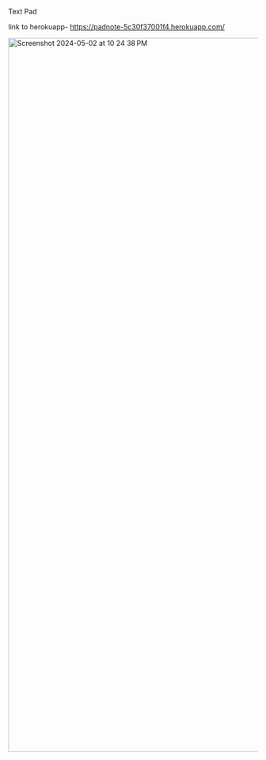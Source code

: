 Text Pad

link to herokuapp- https://padnote-5c30f37001f4.herokuapp.com/

<img width="1440" alt="Screenshot 2024-05-02 at 10 24 38 PM" src="https://github.com/maanman25/text-pad/assets/69931950/e2eddcfe-d745-4024-a601-7225e7574551">

